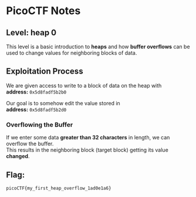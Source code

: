# PicoCTF Notes
## Level: heap 0

This level is a basic introduction to **heaps** and how **buffer overflows** can be used to change values for neighboring blocks of data.

## Exploitation Process

We are given access to write to a block of data on the heap with  
**address:** `0x5d8fadf5b2b0`

Our goal is to somehow edit the value stored in  
**address:** `0x5d8fadf5b2d0`

### Overflowing the Buffer
If we enter some data **greater than 32 characters** in length, we can overflow the buffer.  
This results in the neighboring block (target block) getting its value **changed**.

## Flag:
```
picoCTF{my_first_heap_overflow_1ad0e1a6}
```
